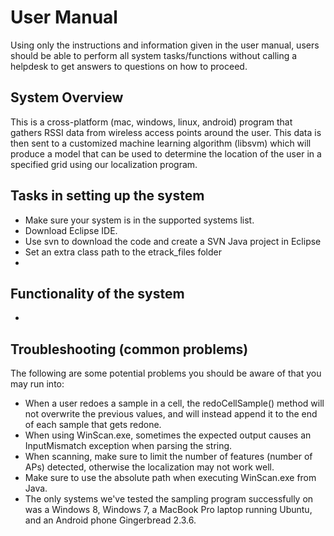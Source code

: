 # User Manual #
Using only the instructions and information given in the user manual, users should be able to perform all system tasks/functions without calling a helpdesk to get answers to questions on how to proceed.

## System Overview ##
This is a cross-platform (mac, windows, linux, android) program that gathers RSSI data from wireless access points around the user. This data is then sent to a customized machine learning algorithm (libsvm) which will produce a model that can be used to determine the location of the user in a specified grid using our localization program.

## Tasks in setting up the system ##
  * Make sure your system is in the supported systems list.
  * Download Eclipse IDE.
  * Use svn to download the code and create a SVN Java project in Eclipse
  * Set an extra class path to the etrack\_files folder
  * 

## Functionality of the system ##
  * 

## Troubleshooting (common problems) ##

The following are some potential problems you should be aware of that you may run into:
  * When a user redoes a sample in a cell, the redoCellSample() method will not overwrite the previous values, and will instead append it to the end of each sample that gets redone.
  * When using WinScan.exe, sometimes the expected output causes an InputMismatch exception when parsing the string.
  * When scanning, make sure to limit the number of features (number of APs) detected, otherwise the localization may not work well.
  * Make sure to use the absolute path when executing WinScan.exe from Java.
  * The only systems we've tested the sampling program successfully on was a Windows 8, Windows 7, a MacBook Pro laptop running Ubuntu, and an Android phone Gingerbread 2.3.6.